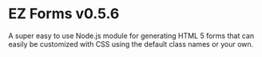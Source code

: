 # EZ Forms v0.5.6

A super easy to use Node.js module for generating HTML 5 forms that can easily be customized with CSS using the default class names or your own.
